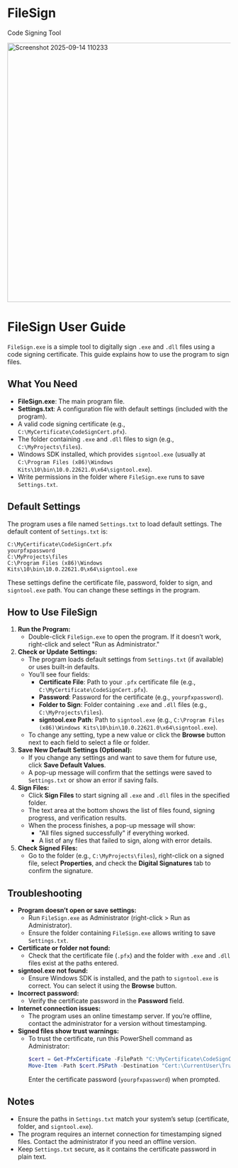 # FileSign
Code Signing Tool

<img width="576" height="584" alt="Screenshot 2025-09-14 110233" src="https://github.com/user-attachments/assets/297cf7dc-8c95-4bde-9ee4-5c8bb560bd1c" />

# FileSign User Guide

`FileSign.exe` is a simple tool to digitally sign `.exe` and `.dll` files using a code signing certificate. This guide explains how to use the program to sign files.

## What You Need
- **FileSign.exe**: The main program file.
- **Settings.txt**: A configuration file with default settings (included with the program).
- A valid code signing certificate (e.g., `C:\MyCertificate\CodeSignCert.pfx`).
- The folder containing `.exe` and `.dll` files to sign (e.g., `C:\MyProjects\files`).
- Windows SDK installed, which provides `signtool.exe` (usually at `C:\Program Files (x86)\Windows Kits\10\bin\10.0.22621.0\x64\signtool.exe`).
- Write permissions in the folder where `FileSign.exe` runs to save `Settings.txt`.

## Default Settings
The program uses a file named `Settings.txt` to load default settings. The default content of `Settings.txt` is:
```
C:\MyCertificate\CodeSignCert.pfx
yourpfxpassword
C:\MyProjects\files
C:\Program Files (x86)\Windows Kits\10\bin\10.0.22621.0\x64\signtool.exe
```
These settings define the certificate file, password, folder to sign, and `signtool.exe` path. You can change these settings in the program.

## How to Use FileSign
1. **Run the Program:**
   - Double-click `FileSign.exe` to open the program. If it doesn’t work, right-click and select "Run as Administrator."
2. **Check or Update Settings:**
   - The program loads default settings from `Settings.txt` (if available) or uses built-in defaults.
   - You’ll see four fields:
     - **Certificate File**: Path to your `.pfx` certificate file (e.g., `C:\MyCertificate\CodeSignCert.pfx`).
     - **Password**: Password for the certificate (e.g., `yourpfxpassword`).
     - **Folder to Sign**: Folder containing `.exe` and `.dll` files (e.g., `C:\MyProjects\files`).
     - **signtool.exe Path**: Path to `signtool.exe` (e.g., `C:\Program Files (x86)\Windows Kits\10\bin\10.0.22621.0\x64\signtool.exe`).
   - To change any setting, type a new value or click the **Browse** button next to each field to select a file or folder.
3. **Save New Default Settings (Optional):**
   - If you change any settings and want to save them for future use, click **Save Default Values**.
   - A pop-up message will confirm that the settings were saved to `Settings.txt` or show an error if saving fails.
4. **Sign Files:**
   - Click **Sign Files** to start signing all `.exe` and `.dll` files in the specified folder.
   - The text area at the bottom shows the list of files found, signing progress, and verification results.
   - When the process finishes, a pop-up message will show:
     - "All files signed successfully" if everything worked.
     - A list of any files that failed to sign, along with error details.
5. **Check Signed Files:**
   - Go to the folder (e.g., `C:\MyProjects\files`), right-click on a signed file, select **Properties**, and check the **Digital Signatures** tab to confirm the signature.

## Troubleshooting
- **Program doesn’t open or save settings:**
   - Run `FileSign.exe` as Administrator (right-click > Run as Administrator).
   - Ensure the folder containing `FileSign.exe` allows writing to save `Settings.txt`.
- **Certificate or folder not found:**
   - Check that the certificate file (`.pfx`) and the folder with `.exe` and `.dll` files exist at the paths entered.
- **signtool.exe not found:**
   - Ensure Windows SDK is installed, and the path to `signtool.exe` is correct. You can select it using the **Browse** button.
- **Incorrect password:**
   - Verify the certificate password in the **Password** field.
- **Internet connection issues:**
   - The program uses an online timestamp server. If you’re offline, contact the administrator for a version without timestamping.
- **Signed files show trust warnings:**
   - To trust the certificate, run this PowerShell command as Administrator:
     ```powershell
     $cert = Get-PfxCertificate -FilePath "C:\MyCertificate\CodeSignCert.pfx"
     Move-Item -Path $cert.PSPath -Destination "Cert:\CurrentUser\TrustedPublisher"
     ```
     Enter the certificate password (`yourpfxpassword`) when prompted.

## Notes
- Ensure the paths in `Settings.txt` match your system’s setup (certificate, folder, and `signtool.exe`).
- The program requires an internet connection for timestamping signed files. Contact the administrator if you need an offline version.
- Keep `Settings.txt` secure, as it contains the certificate password in plain text.
